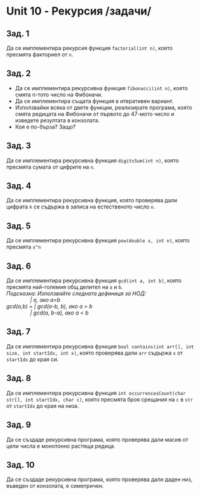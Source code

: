 # Unit 10 - Рекурсия /задачи/

## Зад. 1
Да се имплементира рекурсия функция `factorial(int n)`, която пресмята факториел от `n`.

## Зад. 2
* Да се имплементира рекурсивна функция `fibonacci(int n)`, която смята n-тото число на Фибоначи.
* Да се имплементира същата функция в итеративен вариант.
* Използвайки всяка от двете функции, реализирате програма, която смята редицата на Фибоначи от първото до 47-мото число и изведете резултата в конзолата.
* Коя е по-бърза? Защо?

## Зад. 3
Да се имплементира рекурсивна функция `digitsSum(int n)`, която пресмята сумата от цифрите на `n`.

## Зад. 4
Да се имплементира рекурсивна функция, която проверява дали цифрата `k` се съдържа в записа на естественото число `n`.

## Зад. 5
Да се имплементира рекурсивна функция `pow(double x, int n)`, която пресмята `x^n`

## Зад. 6
Да се имплементира рекурсивна функция `gcd(int a, int b)`, която пресмята най-големия общ делител на `a` и `b`.
<i><br>Подсказка: Използвайте следната дефиниця за НОД:<br>
&nbsp;&nbsp;&nbsp;&nbsp;&nbsp;&nbsp;&nbsp;&nbsp;&nbsp;&nbsp;&nbsp;&nbsp;&nbsp;&nbsp;&nbsp;&nbsp;| a, ако a=b<br>
	gcd(a,b) = | gcd(a-b, b), ако a > b<br>
&nbsp;&nbsp;&nbsp;&nbsp;&nbsp;&nbsp;&nbsp;&nbsp;&nbsp;&nbsp;&nbsp;&nbsp;&nbsp;&nbsp;&nbsp;&nbsp;| gcd(a, b-a), ако a &lt; b
</i>
## Зад. 7
Да се имплементира рекурсивна функция `bool contains(int arr[], int size, int startIdx, int x)`, която проверява дали `arr` съдържа `x` от `startIdx` до края си.

## Зад. 8
Да се имплементира рекурсивна функция `int occurrencesCount(char str[], int startIdx, char c)`, която пресмята броя срещания на `c` в `str` от `startIdx` до края на низа.

## Зад. 9
Да се създаде рекурсивна програма, която проверява дали масив от цели числа е монотонно растяща редица.

## Зад. 10
Да се създаде рекурсивна програма, която проверява дали даден низ, въведен от конзолата, е симетричен.
